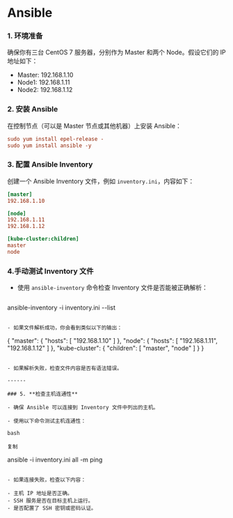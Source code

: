 # Ansible

### 1. 环境准备

确保你有三台 CentOS 7 服务器，分别作为 Master 和两个 Node。假设它们的 IP 地址如下：

- Master: 192.168.1.10
- Node1: 192.168.1.11
- Node2: 192.168.1.12

### 2. 安装 Ansible

在控制节点（可以是 Master 节点或其他机器）上安装 Ansible：

```ini
sudo yum install epel-release -
sudo yum install ansible -y
```

### 3. 配置 Ansible Inventory

创建一个 Ansible Inventory 文件，例如 `inventory.ini`，内容如下：

```ini
[master]
192.168.1.10

[node]
192.168.1.11
192.168.1.12

[kube-cluster:children]
master
node
```

### 4.手动测试 Inventory 文件

- 使用 `ansible-inventory` 命令检查 Inventory 文件是否能被正确解析：

  ```
ansible-inventory -i inventory.ini --list
  ```

- 如果文件解析成功，你会看到类似以下的输出：

  ```
{
      "master": {
        "hosts": [
              "192.168.1.10"
          ]
      },
      "node": {
          "hosts": [
              "192.168.1.11",
              "192.168.1.12"
          ]
      },
      "kube-cluster": {
          "children": [
              "master",
              "node"
          ]
      }
  }
  ```
  
- 如果解析失败，检查文件内容是否有语法错误。

------

### 5. **检查主机连通性**

- 确保 Ansible 可以连接到 Inventory 文件中列出的主机。

- 使用以下命令测试主机连通性：

  bash

  复制

  ```
  ansible -i inventory.ini all -m ping
  ```

- 如果连接失败，检查以下内容：

  - 主机 IP 地址是否正确。
  - SSH 服务是否在目标主机上运行。
  - 是否配置了 SSH 密钥或密码认证。